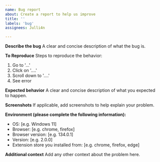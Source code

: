 ```yaml
---
name: Bug report
about: Create a report to help us improve
title: ''
labels: 'bug'
assignees: Julli4n

---
```


**Describe the bug**
A clear and concise description of what the bug is.

**To Reproduce**
Steps to reproduce the behavior:
1. Go to '...'
2. Click on '....'
3. Scroll down to '....'
4. See error

**Expected behavior**
A clear and concise description of what you expected to happen.

**Screenshots**
If applicable, add screenshots to help explain your problem.

**Environment (please complete the following information):**
 - OS: [e.g. Windows 11]
 - Browser: [e.g. chrome, firefox]
 - Browser version: [e.g. 134.0.1]
 - Version: [e.g. 2.0.0]
 - Extension store you installed from: [e.g. chrome, firefox, edge]

**Additional context**
Add any other context about the problem here.
